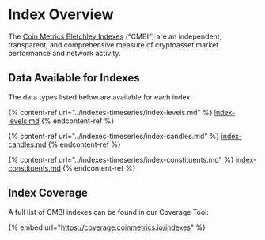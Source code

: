 # Index Overview

The [Coin Metrics Bletchley Indexes](https://coinmetrics.io/cm-indexes/) (“CMBI”) are an independent, transparent, and comprehensive measure of cryptoasset market performance and network activity.

## Data Available for Indexes

The data types listed below are available for each index:

{% content-ref url="../indexes-timeseries/index-levels.md" %}
[index-levels.md](../indexes-timeseries/index-levels.md)
{% endcontent-ref %}

{% content-ref url="../indexes-timeseries/index-candles.md" %}
[index-candles.md](../indexes-timeseries/index-candles.md)
{% endcontent-ref %}

{% content-ref url="../indexes-timeseries/index-constituents.md" %}
[index-constituents.md](../indexes-timeseries/index-constituents.md)
{% endcontent-ref %}

## **Index Coverage**

A full list of CMBI indexes can be found in our Coverage Tool:

{% embed url="https://coverage.coinmetrics.io/indexes" %}

